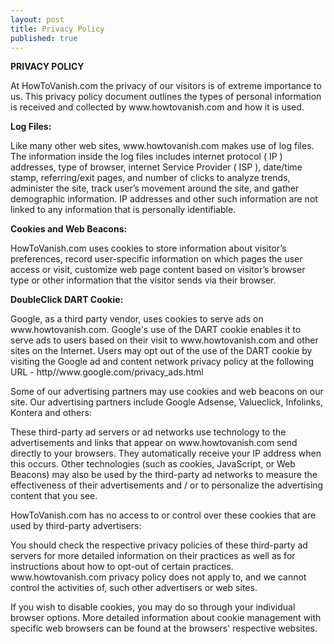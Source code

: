 ```yaml
---
layout: post
title: Privacy Policy
published: true
---
```

<p><strong>PRIVACY POLICY</strong></p>
<p>At HowToVanish.com the privacy of our visitors is of extreme importance to us. This privacy policy document outlines the types of personal information is received and collected by www.howtovanish.com and how it is used.</p>
<p><strong>Log Files:</strong></p>
<p>Like many other web sites, www.howtovanish.com makes use of log files. The information inside the log files includes internet protocol ( IP ) addresses, type of browser, internet Service Provider ( ISP ), date/time stamp, referring/exit pages, and number of clicks to analyze trends, administer the site, track user’s movement around the site, and gather demographic information. IP addresses and other such information are not linked to any information that is personally identifiable.</p>
<p><strong>Cookies and Web Beacons:</strong></p>
<p>HowToVanish.com uses cookies to store information about visitor’s preferences, record user-specific information on which pages the user access or visit, customize web page content based on visitor’s browser type or other information that the visitor sends via their browser.</p>
<p><strong>DoubleClick DART Cookie:</strong></p>
<p>Google, as a third party vendor, uses cookies to serve ads on www.howtovanish.com. Google's use of the DART cookie enables it to serve ads to users based on their visit to www.howtovanish.com and other sites on the Internet. Users may opt out of the use of the DART cookie by visiting the Google ad and content network privacy policy at the following URL - http//www.google.com/privacy_ads.html</p>
<p>Some of our advertising partners may use cookies and web beacons on our site. Our advertising partners include Google Adsense, Valueclick, Infolinks, Kontera and others:</p>
<p>These third-party ad servers or ad networks use technology to the advertisements and links that appear on www.howtovanish.com send directly to your browsers. They automatically receive your IP address when this occurs. Other technologies (such as cookies, JavaScript, or Web Beacons) may also be used by the third-party ad networks to measure the effectiveness of their advertisements and / or to personalize the advertising content that you see.</p>
<p>HowToVanish.com has no access to or control over these cookies that are used by third-party advertisers:</p>
<p>You should check the respective privacy policies of these third-party ad servers for more detailed information on their practices as well as for instructions about how to opt-out of certain practices. www.howtovanish.com privacy policy does not apply to, and we cannot control the activities of, such other advertisers or web sites.</p>
<p>If you wish to disable cookies, you may do so through your individual browser options. More detailed information about cookie management with specific web browsers can be found at the browsers' respective websites.</p>
